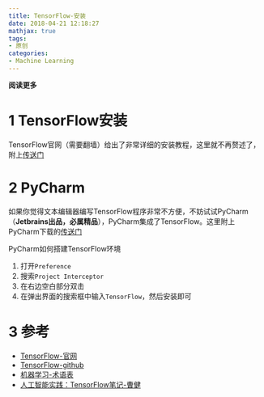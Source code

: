 ```yaml
---
title: TensorFlow-安装
date: 2018-04-21 12:18:27
mathjax: true
tags: 
- 原创
categories: 
- Machine Learning
---
```


__阅读更多__

<!--more-->

# 1 TensorFlow安装

TensorFlow官网（需要翻墙）给出了非常详细的安装教程，这里就不再赘述了，附上[传送门](https://www.TensorFlow.org/install/install_mac)

# 2 PyCharm

如果你觉得文本编辑器编写TensorFlow程序非常不方便，不妨试试PyCharm（__Jetbrains出品，必属精品__），PyCharm集成了TensorFlow。这里附上PyCharm下载的[传送门](https://www.jetbrains.com/pycharm/)

PyCharm如何搭建TensorFlow环境

1. 打开`Preference`
1. 搜索`Project Interceptor`
1. 在右边空白部分双击
1. 在弹出界面的搜索框中输入`TensorFlow`，然后安装即可

# 3 参考

* [TensorFlow-官网](https://www.TensorFlow.org/)
* [TensorFlow-github](https://github.com/TensorFlow/TensorFlow)
* [机器学习-术语表](https://developers.google.com/machine-learning/glossary/#learning_rate)
* [人工智能实践：TensorFlow笔记-曹健](https://www.icourse163.org/course/PKU-1002536002)
